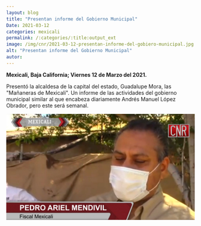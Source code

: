 ```yaml
---
layout: blog
title: "Presentan informe del Gobierno Municipal"
Date: 2021-03-12
categories: mexicali
permalink: /:categories/:title:output_ext
image: /img/cnr/2021-03-12-presentan-informe-del-gobiero-municipal.jpg
alt: "Presentan informe del Gobierno Municipal"
autor:
---
```


**Mexicali, Baja California; Viernes 12 de Marzo del 2021.** 

Presentó la alcaldesa de la capital del estado, Guadalupe Mora, las "Mañaneras de Mexicali". Un informe de las actividades del gobierno municipal similar al que encabeza diariamente Andrés Manuel López Obrador, pero este será semanal.

<div id="carouselExampleSlidesOnly" class="carousel slide" data-ride="carousel">
  <div class="carousel-inner">
    <div class="carousel-item active">
       <img class="d-block w-100" src="/img/cnr/2021-03-12-presentan-informe-del-gobiero-municipal.jpg" loading="lazy"  alt="Presentan informe del Gobierno Municipal">
    </div>
  </div>
</div>